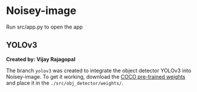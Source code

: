 # Noisey-image

Run src/app.py to open the app


## YOLOv3
**Created by: Vijay Rajagopal**

The branch `yolov3` was created to integrate the object detector YOLOv3 into Noisey-image.
To get it working, download the [COCO pre-trained weights](https://pjreddie.com/media/files/yolov3.weights) and place it in the `./src/obj_detector/weights/`.